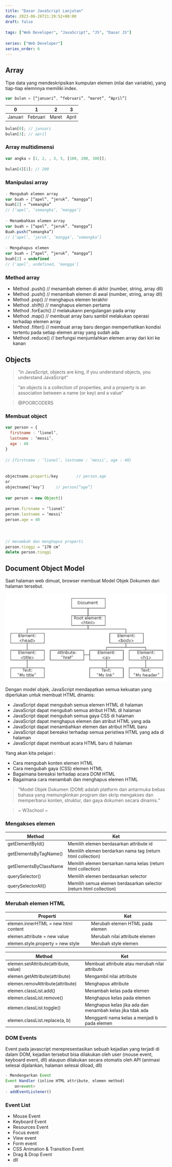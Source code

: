 ```yaml
---
title: "Dasar JavaScript Lanjutan"
date: 2023-06-26T21:29:52+08:00
draft: false

tags: ["Web Developer", "JavaScript", "JS", "Dasar JS"]

series: ["Web Developer"]
series_order: 6
---
```


## Array

Tipe data yang mendeskripsikan kumpulan elemen (nilai dan variable), yang
tiap-tiap elemnnya memiliki index.

```js
var bulan = [“januari”, “februari”, “maret”, “April”]

```

| 0       | 1        | 2     | 3     |
| ------- | -------- | ----- | ----- |
| Januari | Februari | Maret | April |

```js
bulan[0]; // januari
bulan[3]; // april
```

### Array multidimensi

```js
var angka = [1, 2, , 3, 5, [100, 200, 300]];

bulan[4][1]; // 200
```

### Manipulasi array

```js
- Mengubah elemen array
var buah = [“apel”, “jeruk”, “mangga”]
buah[2] = “semangka”
// [‘apel’, ‘semangka’, ‘mangga’]

- Menambahkan elemen array
var buah = [“apel”, “jeruk”, “mangga”]
Buah.push(“semangka”)
// [‘apel’, ‘jeruk’, ‘mangga’, ‘semangka’]

- Mengahapus elemen
var buah = [“apel”, “jeruk”, “mangga”]
buah[2] = undefined
// [‘apel’, undefined, ‘mangga’]
```

### Method array

- Method .push() // menambah elemen di akhir (number, string, array dll)
- Method .push() // menambah elemen di awal (number, string, array dll)
- Method .pop() // menghapus elemen terakhir
- Method .shift() // menghapus elemen pertama
- Method .forEach() // melakukann pengulangan pada array
- Method .map() // membuat array baru sambil melakukan operasi terhadap elemen
  array
- Method .filter() // membuat array baru dengan memperhatikan kondisi tertentu
  pada setiap elemen array yang sudah ada
- Method .reduce() // berfungsi menjumlahkan elemen array dari kiri ke kanan

## Objects

> “in JavaScript, objects are king, if you understand objects, you understand
> JavaScript”

> “an objects is a collection of properties, and a property is an association
> between a name (or key) and a value”

> @POORCODERS

### Membuat object

```js
var person = {
  firstname : ‘lionel’,
  lastname : ‘messi’,
  age : 40
}

// {firstname : ‘lionel’, lastname : ‘messi’, age : 40}


objectname.properti/key        // person.age
or
objectname[‘key’]     // person[“age”]

var person = new Object()

person.firsname = ‘lionel’
person.lastname = ‘messi’
person.age = 40



// menambah dan menghapus properti
person.tinggi = ‘170 cm’
delete person.tinggi

```

## Document Object Model

Saat halaman web dimuat, browser membuat Model Objek Dokumen dari halaman
tersebut.

![Document Object Model](img/document_object_model.png)

Dengan model objek, JavaScript mendapatkan semua kekuatan yang diperlukan untuk
membuat HTML dinamis:

- JavaScript dapat mengubah semua elemen HTML di halaman
- JavaScript dapat mengubah semua atribut HTML di halaman
- JavaScript dapat mengubah semua gaya CSS di halaman
- JavaScript dapat menghapus elemen dan atribut HTML yang ada
- JavaScript dapat menambahkan elemen dan atribut HTML baru
- JavaScript dapat bereaksi terhadap semua peristiwa HTML yang ada di halaman
- JavaScript dapat membuat acara HTML baru di halaman

Yang akan kita pelajari :

- Cara mengubah konten elemen HTML
- Cara mengubah gaya (CSS) elemen HTML
- Bagaimana bereaksi terhadap acara DOM HTML
- Bagaimana cara menambah dan menghapus elemen HTML

> "Model Objek Dokumen (DOM) adalah platform dan antarmuka bebas bahasa yang
> memungkinkan program dan skrip mengakses dan memperbarui konten, struktur, dan
> gaya dokumen secara dinamis.“

> ~ W3school ~

### Mengakses elemen

| Method                 | Ket                                                                |
| ---------------------- | ------------------------------------------------------------------ |
| getElementById()       | Memilih elemen berdasarkan attribute id                            |
| getElementsByTagName() | Memilih elemen berdarkan nama tag (return html collection)         |
| getElementsByClassName | Memilih elemen bersarkan nama kelas (return html collection)       |
| querySelector()        | Memilih elemen berdasarkan selector                                |
| querySelectorAll()     | Memilih semua elemen berdasarkan selector (return html collection) |

### Merubah elemen HTML

| Properti                            | Ket                             |
| ----------------------------------- | ------------------------------- |
| elemen.innerHTML = new html content | Merubah elemen HTML pada elemen |
| elemen.attribute = new value        | Merubah nilai attribute elemen  |
| elemen.style.property = new style   | Merubah style elemen            |

| Method                                | Ket                                                       |
| ------------------------------------- | --------------------------------------------------------- |
| elemen.setAttribute(attribute, value) | Membuat attribute atau merubah nilai attribute            |
| elemen.getAttribute(attribute)        | Mengambil nilai attribute                                 |
| elemen.removAttribute(attribute)      | Menghapus attribute                                       |
| elemen.classList.add()                | Menambah kelas pada elemen                                |
| elemen.classList.remove()             | Menghapus kelas pada elemen                               |
| elemen.classList.toggle()             | Menghapus kelas jika ada dan menambah kelas jika tdak ada |
| elemen.classList.replace(a, b)        | Mengganti nama kelas a menjadi b pada elemen              |

### DOM Events

Event pada javascript merepresentasikan sebuah kejadian yang terjadi di dalam
DOM, kejadian tersebut bisa dilakukan oleh user (mouse event, keyboard event,
dll) ataupun dilakukan secara otomatis oleh API (animasi selesai dijalankan,
halaman selesai diload, dll)

```js
- Mendengarkan Event
Event Handler (inline HTML attribute, elemen method)
	on<event>
- addEventListener()
```

### Event List

- Mouse Event
- Keyboard Event
- Resources Event
- Focus event
- View event
- Form event
- CSS Animation & Transition Event
- Drag & Drop Event
- dll
